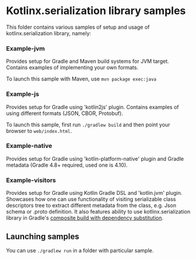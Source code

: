 # Kotlinx.serialization library samples

This folder contains various samples of setup and usage of kotlinx.serialization library, namely: 

### Example-jvm

Provides setup for Gradle and Maven build systems for JVM target.
Contains examples of implementing your own formats.

To launch this sample with Maven, use `mvn package exec:java`

### Example-js

Provides setup for Gradle using 'kotlin2js' plugin.
Contains examples of using different formats (JSON, CBOR, Protobuf).

To launch this sample, first run `./gradlew build` and then point your browser to `web/index.html`.

### Example-native

Provides setup for Gradle using 'kotlin-platform-native' plugin and Gradle metadata (Gradle 4.8+ required, used one is 4.10).

### Example-visitors

Provides setup for Gradle using Kotlin Gradle DSL and 'kotlin.jvm' plugin.
Showcases how one can use functionality of visiting serializable class descriptors tree to extract different metadata from the class, e.g. Json schema or .proto definition.
It also features ability to use kotlinx.serialization library in Gradle's [composite build with dependency substitution](https://docs.gradle.org/current/userguide/composite_builds.html#included_build_declaring_substitutions).

## Launching samples

You can use `./gradlew run`  in a folder with particular sample.
